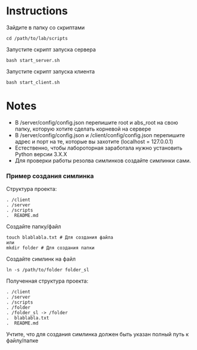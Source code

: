 # Instructions

Зайдите в папку со скриптами
  ```
  cd /path/to/lab/scripts
  ```
Запустите скрипт запуска сервера
  ```
  bash start_server.sh
  ```
Запустите скрипт запуска клиента
  ```
  bash start_client.sh
  ```

# Notes
- В /server/config/config.json перепишите root и abs_root на свою папку, которую хотите сделать корневой на сервере
- В /server/config/config.json и /client/config/config.json перепишите адрес и порт на те, которые вы захотите (localhost = 127.0.0.1)
- Естественно, чтобы лабороторная заработала нужно установить Python версии 3.X.X
- Для проверки работы резолва симлинков создайте симлинки сами.

### Пример создания симлинка

Структура проекта:
```
. /client
. /server
. /scripts
.  README.md
```
Создайте папку/файл
```
touch blablabla.txt # Для создания файла
или
mkdir folder # Для создания папки
```
Создайте симлинк на файл
```
ln -s /path/to/folder folder_sl
```
Полученная структура проекта:
```
. /client
. /server
. /scripts
. /folder
. /folder_sl -> /folder
.  blablabla.txt
.  README.md
```
Учтите, что для создания симлинка должен быть указан полный путь к файлу/папке
